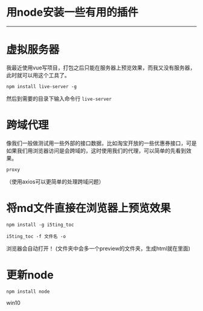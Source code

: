 #  用node安装一些有用的插件

---


# 虚拟服务器

我最近使用vue写项目，打包之后只能在服务器上预览效果，而我又没有服务器，此时就可以用这个工具了。

`npm install live-server -g`

然后到需要的目录下输入命令行
`live-server`


# 跨域代理

像我们一般做测试用一些外部的接口数据，比如淘宝开放的一些优惠券接口，可是如果我们用浏览器访问是会跨域的，这时使用我们的代理，可以简单的先看到效果。

```
proxy

```

（使用axios可以更简单的处理跨域问题）

# 将md文件直接在浏览器上预览效果

`npm install -g i5ting_toc`

`i5ting_toc -f 文件名 -o`

 浏览器会自动打开！ (文件夹中会多一个preview的文件夹，生成html就在里面)

# 更新node

`npm install node`

win10
